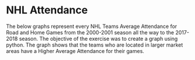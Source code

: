 # NHL Attendance
The below graphs represent every NHL Teams Average Attendance for Road and Home Games from the 2000-2001 season all the way to the 2017-2018 season. The objective of the exercise was to create a graph using python. The graph shows that the teams who are located in larger market areas have a Higher Average Attendance for their games. 
